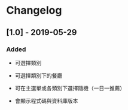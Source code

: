 # Changelog

## [1.0] - 2019-05-29

### Added

- 可選擇類別

- 可選擇類別下的餐廳

- 可在主選單或各類別下選擇隨機（一日一推薦）

- 會顯示程式碼與資料庫版本
